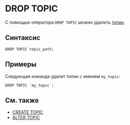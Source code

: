 # DROP TOPIC

С помощью оператора `DROP TOPIC` можно удалить [топик](../../../../concepts/datamodel/topic.md).

## Синтаксис

```yql
DROP TOPIC topic_path;
```

## Примеры

Следующая команда удалит топик с именем `my_topic`:

```yql
DROP TOPIC `my_topic`;
```

## См. также

* [CREATE TOPIC](create-topic.md)
* [ALTER TOPIC](alter-topic.md)
